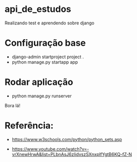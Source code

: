 # api_de_estudos

Realizando test e aprendendo sobre django

# Configuração base 
- django-admin startproject project .
- python manage.py startapp app

# Rodar aplicação
- python manage.py runserver

Bora lá!

# Referência: 

* https://www.w3schools.com/python/python_sets.asp

* https://www.youtube.com/watch?v=-vrXnewHrwA&list=PLbnAsJ6zlidvszSXnxplfYgtB6KQ-fZ-N